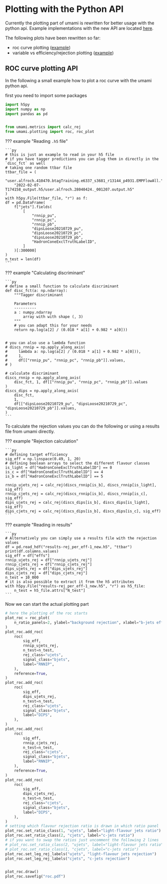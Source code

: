 # Plotting with the Python API

Currently the plotting part of umami is rewritten for better usage with the python api.
Example implementations with the new API are located [here](https://gitlab.cern.ch/atlas-flavor-tagging-tools/algorithms/umami/-/blob/master/examples/plotting/).

The following plots have been rewritten so far:
- roc curve plotting ([example](https://gitlab.cern.ch/atlas-flavor-tagging-tools/algorithms/umami/-/blob/master/examples/plotting/plot_rocs.py))
- variable vs efficiency/rejection plotting ([example](https://gitlab.cern.ch/atlas-flavor-tagging-tools/algorithms/umami/-/blob/master/examples/plotting/plot_pt_vs_eff.py))


## ROC curve plotting API
In the following a small example how to plot a roc curve with the umami python api.

first you need to import some packages
```py
import h5py
import numpy as np
import pandas as pd


from umami.metrics import calc_rej
from umami.plotting import roc, roc_plot
```

??? example "Reading `.h5` file"

    ```py
    # this is just an example to read in your h5 file
    # if you have tagger predictions you can plug them in directly in the `disc_fct` as well
    # taking one random ttbar file
    ttbar_file = (
        "user.alfroch.410470.btagTraining.e6337_s3681_r13144_p4931.EMPFlowAll."
        "2022-02-07-T174158_output.h5/user.alfroch.28040424._001207.output.h5"
    )
    with h5py.File(ttbar_file, "r") as f:
    df = pd.DataFrame(
        f["jets"].fields(
            [
                "rnnip_pu",
                "rnnip_pc",
                "rnnip_pb",
                "dipsLoose20210729_pu",
                "dipsLoose20210729_pc",
                "dipsLoose20210729_pb",
                "HadronConeExclTruthLabelID",
            ]
        )[:300000]
    )
    n_test = len(df)
    ```

??? example "Calculating discriminant"

    ```py
    # define a small function to calculate discriminant
    def disc_fct(a: np.ndarray):
        """Tagger discriminant

        Parameters
        ----------
        a : numpy.ndarray
            array with with shape (, 3)
        """
        # you can adapt this for your needs
        return np.log(a[2] / (0.018 * a[1] + 0.982 * a[0]))


    # you can also use a lambda function
    # discs_rnnip = np.apply_along_axis(
    #     lambda a: np.log(a[2] / (0.018 * a[1] + 0.982 * a[0])),
    #     1,
    #     df[["rnnip_pu", "rnnip_pc", "rnnip_pb"]].values,
    # )

    # calculate discriminant
    discs_rnnip = np.apply_along_axis(
        disc_fct, 1, df[["rnnip_pu", "rnnip_pc", "rnnip_pb"]].values
    )
    discs_dips = np.apply_along_axis(
        disc_fct,
        1,
        df[["dipsLoose20210729_pu", "dipsLoose20210729_pc", "dipsLoose20210729_pb"]].values,
    )
    ```

To calculate the rejection values you can do the following or using a results file from umami directly.

??? example "Rejection calculation"

    ```py
    # defining target efficiency
    sig_eff = np.linspace(0.49, 1, 20)
    # defining boolean arrays to select the different flavour classes
    is_light = df["HadronConeExclTruthLabelID"] == 0
    is_c = df["HadronConeExclTruthLabelID"] == 4
    is_b = df["HadronConeExclTruthLabelID"] == 5

    rnnip_ujets_rej = calc_rej(discs_rnnip[is_b], discs_rnnip[is_light], sig_eff)
    rnnip_cjets_rej = calc_rej(discs_rnnip[is_b], discs_rnnip[is_c], sig_eff)
    dips_ujets_rej = calc_rej(discs_dips[is_b], discs_dips[is_light], sig_eff)
    dips_cjets_rej = calc_rej(discs_dips[is_b], discs_dips[is_c], sig_eff)
    ```

??? example "Reading in results"

    ```py
    # Alternatively you can simply use a results file with the rejection values
    df = pd.read_hdf("results-rej_per_eff-1_new.h5", "ttbar")
    print(df.columns.values)
    sig_eff = df["effs"]
    rnnip_ujets_rej = df["rnnip_ujets_rej"]
    rnnip_cjets_rej = df["rnnip_cjets_rej"]
    dips_ujets_rej = df["dips_ujets_rej"]
    dips_cjets_rej = df["dips_cjets_rej"]
    n_test = 10_000
    # it is also possible to extract it from the h5 attributes
    with h5py.File("results-rej_per_eff-1_new.h5", "r") as h5_file:
        n_test = h5_file.attrs["N_test"]
    ```

Now we can start the actual plotting part

```py
# here the plotting of the roc starts
plot_roc = roc_plot(
    n_ratio_panels=2, ylabel="background rejection", xlabel="b-jets efficiency"
)
plot_roc.add_roc(
    roc(
        sig_eff,
        rnnip_ujets_rej,
        n_test=n_test,
        rej_class="ujets",
        signal_class="bjets",
        label="RNNIP",
    ),
    reference=True,
)
plot_roc.add_roc(
    roc(
        sig_eff,
        dips_ujets_rej,
        n_test=n_test,
        rej_class="ujets",
        signal_class="bjets",
        label="DIPS",
    ),
)
plot_roc.add_roc(
    roc(
        sig_eff,
        rnnip_cjets_rej,
        n_test=n_test,
        rej_class="cjets",
        signal_class="bjets",
        label="RNNIP",
    ),
    reference=True,
)
plot_roc.add_roc(
    roc(
        sig_eff,
        dips_cjets_rej,
        n_test=n_test,
        rej_class="cjets",
        signal_class="bjets",
        label="DIPS",
    ),
)
# setting which flavour rejection ratio is drawn in which ratio panel
plot_roc.set_ratio_class(1, "ujets", label="light-flavour jets ratio")
plot_roc.set_ratio_class(2, "cjets", label="c-jets ratio")
# if you want to swap the ratios just uncomment the following 2 lines
# plot_roc.set_ratio_class(2, "ujets", label="light-flavour jets ratio")
# plot_roc.set_ratio_class(1, "cjets", label="c-jets ratio")
plot_roc.set_leg_rej_labels("ujets", "light-flavour jets rejection")
plot_roc.set_leg_rej_labels("cjets", "c-jets rejection")


plot_roc.draw()
plot_roc.savefig("roc.pdf")
```